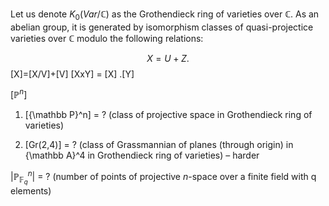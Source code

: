 Let us denote $K_0(Var/ \mathbb{C})$ as the Grothendieck ring of varieties over $\mathbb{C}$. As an abelian group, it is generated by isomorphism classes of quasi-projectice varieties over $\mathbb{C}$ modulo the following relations:

$$
X = U+Z.
$$
[X]=[X/V]+[V]
[XxY] = [X] .[Y]

$[\mathbb{P}^n]$

1. [{\mathbb P}^n] = ? (class of projective space in Grothendieck ring of varieties)
    
2. [Gr(2,4)] = ? (class of Grassmannian of planes (through origin) in {\mathbb A}^4 in Grothendieck ring of varieties) – harder
    
$|{\mathbb {P}}^n_{{\mathbb {F}}_q}|$ = ? (number of points of projective $n$-space over a finite field with q elements)

